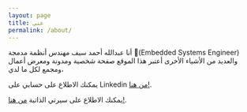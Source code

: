 ```yaml
---
layout: page
title: عني
permalink: /about/
---
```


أنا عبدالله أحمد سيف مهندس أنظمة مدمجة (ُEmbedded Systems Engineer) والعديد من الأشياء الأخرى أعتبر هذا الموقع صفحة شخصية ومدونة ومعرض أعمال ومجمع لكل ما لدي، 

يمكنك الاطلاع على حسابي على Linkedin [ من هنا!](https://www.linkedin.com/in/abdullaseif).

يمكنك الاطلاع على سيرتي الذاتية [ من هنا!](https://drive.google.com/file/d/1bU2WfXp0nb1lLpHASugxa5MvWUJaYR4G/view?usp=sharing).


